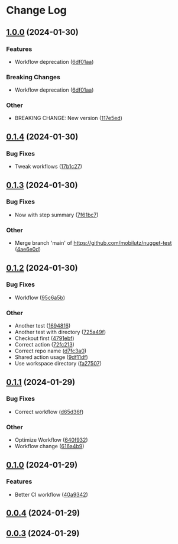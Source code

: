 # Change Log

<a name="1.0.0"></a>
## [1.0.0](https://www.github.com/mobilutz/nugget-test/releases/tag/v1.0.0) (2024-01-30)

### Features

* Workflow deprecation ([6df01aa](https://www.github.com/mobilutz/nugget-test/commit/6df01aac941ba61147a58f9f1d1914018537e9a7))

### Breaking Changes

* Workflow deprecation ([6df01aa](https://www.github.com/mobilutz/nugget-test/commit/6df01aac941ba61147a58f9f1d1914018537e9a7))

### Other

* BREAKING CHANGE: New version ([117e5ed](https://www.github.com/mobilutz/nugget-test/commit/117e5ededcd524f2d53fe89595ebedac3f18e364))

<a name="0.1.4"></a>
## [0.1.4](https://www.github.com/mobilutz/nugget-test/releases/tag/v0.1.4) (2024-01-30)

### Bug Fixes

* Tweak workflows ([17b1c27](https://www.github.com/mobilutz/nugget-test/commit/17b1c279ab242303f735cb3d948c78b07b3761e7))

<a name="0.1.3"></a>
## [0.1.3](https://www.github.com/mobilutz/nugget-test/releases/tag/v0.1.3) (2024-01-30)

### Bug Fixes

* Now with step summary ([7f61bc7](https://www.github.com/mobilutz/nugget-test/commit/7f61bc7de168081c8e18e2dba43385bc0f1e3a8c))

### Other

* Merge branch 'main' of https://github.com/mobilutz/nugget-test ([4ae6e0d](https://www.github.com/mobilutz/nugget-test/commit/4ae6e0d6314a978b1aa40b4f98f665cf86e41388))

<a name="0.1.2"></a>
## [0.1.2](https://www.github.com/mobilutz/nugget-test/releases/tag/v0.1.2) (2024-01-30)

### Bug Fixes

* Workflow ([95c6a5b](https://www.github.com/mobilutz/nugget-test/commit/95c6a5b2b995f1000cb83e02fbf91b5a6beb8226))

### Other

* Another test ([16948f6](https://www.github.com/mobilutz/nugget-test/commit/16948f6aa621b53b9ae5b5f4cd65a877426a72f6))
* Another test with directory ([725a49f](https://www.github.com/mobilutz/nugget-test/commit/725a49fd6fa20f449f182652b6b0f37e7c6ca00a))
* Checkout first ([4791ebf](https://www.github.com/mobilutz/nugget-test/commit/4791ebf70ee126b9d9a01992793e8197eac70ba8))
* Correct action ([72fc213](https://www.github.com/mobilutz/nugget-test/commit/72fc2132d2c9375cd7105eaae60c4f6593166cfe))
* Correct repo name ([d7fc3a0](https://www.github.com/mobilutz/nugget-test/commit/d7fc3a01d18e75a18357e52e355e8b8cbb349d02))
* Shared action usage ([9df11df](https://www.github.com/mobilutz/nugget-test/commit/9df11df3d2cdeb040372498ff9b84a637a3d4a45))
* Use workspace directory ([fa27507](https://www.github.com/mobilutz/nugget-test/commit/fa2750742d7f4e4ec7e68062887d94bd12e4c11b))

<a name="0.1.1"></a>
## [0.1.1](https://www.github.com/mobilutz/nugget-test/releases/tag/v0.1.1) (2024-01-29)

### Bug Fixes

* Correct workflow ([d65d36f](https://www.github.com/mobilutz/nugget-test/commit/d65d36ff1556069cdaac6dd5a82fd60950f67f1b))

### Other

* Optimize Workflow ([640f932](https://www.github.com/mobilutz/nugget-test/commit/640f932f7d9b23b3559fcc26007be650d747b771))
* Workflow change ([616a4b9](https://www.github.com/mobilutz/nugget-test/commit/616a4b9e0e64c58776aca088dfd9536cfbd887a9))

<a name="0.1.0"></a>
## [0.1.0](https://www.github.com/mobilutz/nugget-test/releases/tag/v0.1.0) (2024-01-29)

### Features

* Better CI workflow ([40a9342](https://www.github.com/mobilutz/nugget-test/commit/40a93424b07288491f93e6d6300fc7fb85ee1086))

<a name="0.0.4"></a>
## [0.0.4](https://www.github.com/mobilutz/nugget-test/releases/tag/v0.0.4) (2024-01-29)

<a name="0.0.3"></a>
## [0.0.3](https://www.github.com/mobilutz/nugget-test/releases/tag/v0.0.3) (2024-01-29)

